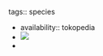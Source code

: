 tags:: species

- availability:: tokopedia
- ![](https://peach-geographical-bat-397.mypinata.cloud/ipfs/QmYMnWjsFrASXocGqYdz9kaYz4WfKT2R7bUJveq2REDpxm)
-